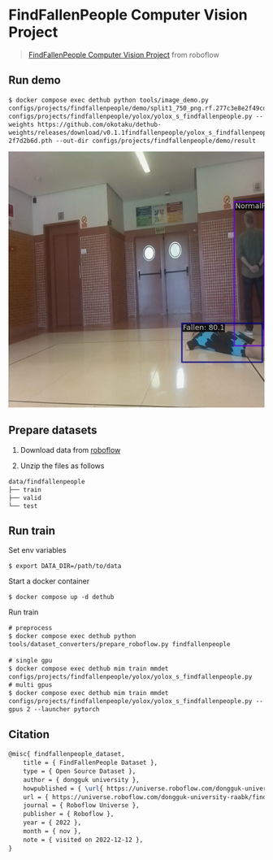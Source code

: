 # FindFallenPeople Computer Vision Project

> [FindFallenPeople Computer Vision Project](https://universe.roboflow.com/dongguk-university-raabk/findfallenpeople) from roboflow

## Run demo

```
$ docker compose exec dethub python tools/image_demo.py configs/projects/findfallenpeople/demo/split1_750_png.rf.277c3e8e2f49cdd0505d1b657633c707.jpg configs/projects/findfallenpeople/yolox/yolox_s_findfallenpeople.py --weights https://github.com/okotaku/dethub-weights/releases/download/v0.1.1findfallenpeople/yolox_s_findfallenpeople-2f7d2b6d.pth --out-dir configs/projects/findfallenpeople/demo/result
```

![plot](demo/split1_750_png.rf.277c3e8e2f49cdd0505d1b657633c707_demo.jpg)

## Prepare datasets

1. Download data from [roboflow](https://universe.roboflow.com/dongguk-university-raabk/findfallenpeople/dataset/3)

2. Unzip the files as follows

```
data/findfallenpeople
├── train
├── valid
└── test
```

## Run train

Set env variables

```
$ export DATA_DIR=/path/to/data
```

Start a docker container

```
$ docker compose up -d dethub
```

Run train

```
# preprocess
$ docker compose exec dethub python tools/dataset_converters/prepare_roboflow.py findfallenpeople

# single gpu
$ docker compose exec dethub mim train mmdet configs/projects/findfallenpeople/yolox/yolox_s_findfallenpeople.py
# multi gpus
$ docker compose exec dethub mim train mmdet configs/projects/findfallenpeople/yolox/yolox_s_findfallenpeople.py --gpus 2 --launcher pytorch
```

## Citation

```latex
@misc{ findfallenpeople_dataset,
    title = { FindFallenPeople Dataset },
    type = { Open Source Dataset },
    author = { dongguk university },
    howpublished = { \url{ https://universe.roboflow.com/dongguk-university-raabk/findfallenpeople } },
    url = { https://universe.roboflow.com/dongguk-university-raabk/findfallenpeople },
    journal = { Roboflow Universe },
    publisher = { Roboflow },
    year = { 2022 },
    month = { nov },
    note = { visited on 2022-12-12 },
}
```
